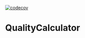 [![codecov](https://codecov.io/gh/zuzakulej/QualityCalculator/branch/master/graph/badge.svg)](https://codecov.io/gh/zuzakulej/QualityCalculator)

# QualityCalculator
